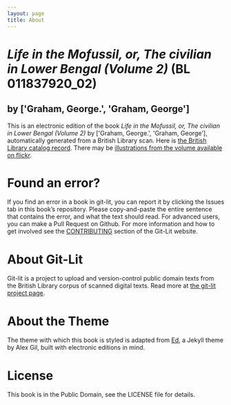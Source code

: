 ```yaml
---
layout: page
title: About
---
```


# _Life in the Mofussil, or, The civilian in Lower Bengal (Volume 2)_ (BL 011837920_02)

## by ['Graham, George.', 'Graham, George']

This is an electronic edition of the book _Life in the Mofussil, or, The civilian in Lower Bengal (Volume 2)_ by ['Graham, George.', 'Graham, George'], automatically generated from a British Library scan. Here is [the British Library catalog record](http://explore.bl.uk/primo_library/libweb/action/search.do?cs=frb&doc=BLL01011837920_02&dscnt=1&scp.scps=scope:(BLCONTENT)&frbg=&tab=local_tab&srt=rank&ct=search&mode=Basic&dum=true&tb=t&indx=1&vl(freeText0)=011837920_02&fn=search&vid=BLVU1). There may be [illustrations from the volume available on flickr](https://www.flickr.com/photos/britishlibrary/tags/sysnum011837920_02).

# Found an error?
If you find an error in a book in git-lit, you can report it by clicking the Issues tab in this book’s repository. Please copy-and-paste the entire sentence that contains the error, and what the text should read. For advanced users, you can make a Pull Request on Github.  For more information and how to get involved see the [CONTRIBUTING](http://git-lit.github.io/#contributing) section of the Git-Lit website.

# About Git-Lit
Git-lit is a project to upload and version-control public domain texts from the British Library corpus of scanned digital texts. Read more at [the git-lit project page](https://github.com/Git-Lit/git-lit).

# About the Theme
The theme with which this book is styled is adapted from [Ed](https://github.com/elotroalex/ed), a Jekyll theme by Alex Gil, built with electronic editions in mind.

# License 
This book is in the Public Domain, see the LICENSE file for details. 